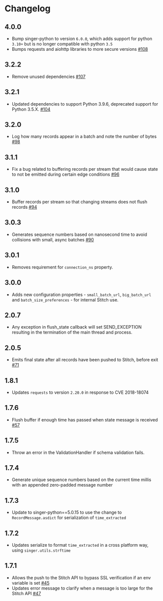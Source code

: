 # Changelog

## 4.0.0
  * Bump singer-python to version `6.0.0`, which adds support for python `3.10+` but is no longer compatible with python `3.5` 
  * Bumps requests and aiohttp libraries to more secure versions [#108](https://github.com/singer-io/target-stitch/pull/108)

## 3.2.2
  * Remove unused dependencies [#107](https://github.com/singer-io/target-stitch/pull/107)

## 3.2.1
  * Updated dependencies to support Python 3.9.6, deprecated support for Python 3.5.X. [#104](https://github.com/singer-io/target-stitch/pull/104)

## 3.2.0
  * Log how many records appear in a batch and note the number of bytes [#98](https://github.com/singer-io/target-stitch/pull/98)

## 3.1.1
  * Fix a bug related to buffering records per stream that would cause state to not be emitted during certain edge conditions [#96](https://github.com/singer-io/target-stitch/pull/96)

## 3.1.0
  * Buffer records per stream so that changing streams does not flush records [#94](https://github.com/singer-io/target-stitch/pull/94)

## 3.0.3
  * Generates sequence numbers based on nanosecond time to avoid collisions with small, async batches [#90](https://github.com/singer-io/target-stitch/pull/90)

## 3.0.1
  * Removes requirement for `connection_ns` property.

## 3.0.0
  * Adds new configuration properties - `small_batch_url`, `big_batch_url` and `batch_size_preferences` - for internal Stitch use.

## 2.0.7
  * Any exception in flush_state callback will set SEND_EXCEPTION resulting in the termination of the main thread and process.

## 2.0.5
  * Emits final state after all records have been pushed to Stitch, before exit [#71](https://github.com/singer-io/target-stitch/pull/71)

## 1.8.1
  * Updates `requests` to version `2.20.0` in response to CVE 2018-18074

## 1.7.6
  * Flush buffer if enough time has passed when state message is received [#57](https://github.com/singer-io/target-stitch/pull/57)

## 1.7.5
  * Throw an error in the ValidationHandler if schema validation fails.

## 1.7.4
  * Generate unique sequence numbers based on the current time millis with an appended zero-padded message number

## 1.7.3
  * Update to singer-python==5.0.15 to use the change to `RecordMessage.asdict` for serialization of `time_extracted`

## 1.7.2
  * Updates serialize to format `time_extracted` in a cross platform way, using `singer.utils.strftime`

## 1.7.1
  * Allows the push to the Stitch API to bypass SSL verification if an env variable is set [#45](https://github.com/singer-io/target-stitch/pull/45)
  * Updates error message to clarify when a message is too large for the Stitch API [#47](https://github.com/singer-io/target-stitch/pull/47)
